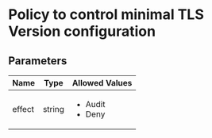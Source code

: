 # Policy to control minimal TLS Version configuration

## Parameters

| Name | Type | Allowed Values |
| -- | -- | -- |
| effect | string | <ul><li>Audit</li><li>Deny</li></ul> |
